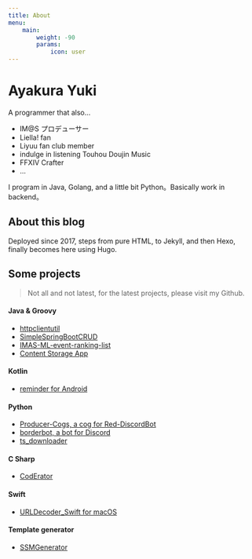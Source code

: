 ```yaml
---
title: About
menu:
    main:
        weight: -90
        params:
            icon: user
---
```


# Ayakura Yuki

A programmer that also...

-   IM@S プロデューサー
-   Liella! fan
-   Liyuu fan club member
-   indulge in listening Touhou Doujin Music
-   FFXIV Crafter
-   ...

I program in Java, Golang, and a little bit Python。Basically work in backend。

## About this blog

Deployed since 2017, steps from pure HTML, to Jekyll, and then Hexo, finally becomes here using Hugo.

## Some projects

> Not all and not latest, for the latest projects, please visit my Github.

#### Java & Groovy

-   [httpclientutil](https://github.com/AyakuraYuki/httpclientutil)
-   [SimpleSpringBootCRUD](https://github.com/AyakuraYuki/SimpleSpringBootCRUD)
-   [IMAS-ML-event-ranking-list](https://github.com/AyakuraYuki/IMAS-ML-event-ranking-list)
-   [Content Storage App](https://github.com/AyakuraYuki/content-storage-app)

#### Kotlin

-   [reminder for Android](https://github.com/AyakuraYuki/reminder)

#### Python

-   [Producer-Cogs, a cog for Red-DiscordBot](https://github.com/8zu/Producer-Cogs)
-   [borderbot, a bot for Discord](https://github.com/AyakuraYuki/borderbot)
-   [ts_downloader](https://github.com/AyakuraYuki/ts_downloader)

#### C Sharp

-   [CodErator](https://github.com/AyakuraYuki/CodErator)

#### Swift

-   [URLDecoder_Swift for macOS](https://github.com/AyakuraYuki/URLDecoder_Swift)

#### Template generator

-   [SSMGenerator](https://github.com/AyakuraYuki/SSMGenerator)
